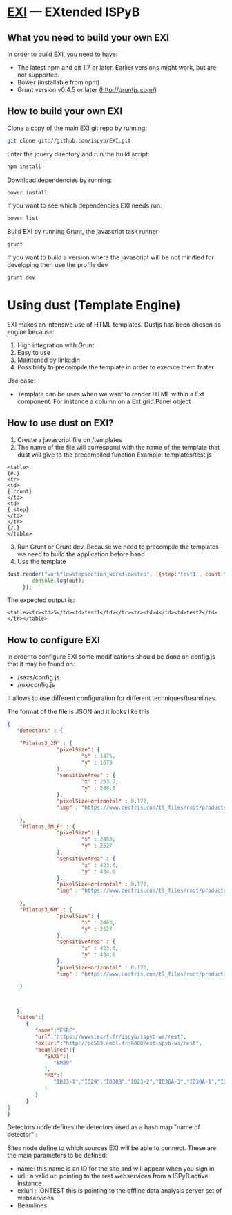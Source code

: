 ﻿[EXI](http://exi.embl.fr/saxs) —  EXtended ISPyB
==================================================


What you need to build your own EXI
--------------------------------------

In order to build EXI, you need to have:
- The latest npm and git 1.7 or later. Earlier versions might work, but are not supported. 
- Bower (installable from npm)
- Grunt version v0.4.5 or later (http://gruntjs.com/)


How to build your own EXI
--------------------------------------

Clone a copy of the main EXI git repo by running:

```bash
git clone git://github.com/ispyb/EXI.git
```

Enter the jquery directory and run the build script:

```bash
npm install
```

Download dependencies by running:

```bash
bower install
```

If you want to see which dependencies EXI needs run:
```bash
bower list
```


Build EXI by running Grunt, the javascript task runner

```bash
grunt
```

If you want to build a version where the javascript will be not minified for developing then use the profile dev

```bash
grunt dev
```

Using dust (Template Engine)
===============================
EXI makes an intensive use of HTML templates. Dustjs has been chosen as engine because:
1. High integration with Grunt
2. Easy to use
3. Maintened by linkedin
4. Possibility to precompile the template in order to execute them faster


Use case:
- Template can be uses when we want to render HTML within a Ext component. For instance a column on a Ext.grid.Panel object

How to use dust on EXI?
-----------------------

1. Create a javascript file on  /templates
2. The name of the file will correspond with the name of the template that dust will give to the precompiled function
Example: templates/test.js
```
<table>
{#.}
<tr>
<td>
{.count}
</td>
<td>
{.step}
</td>
</tr>
{/.}
</table>
```

3. Run Grunt or Grunt dev. Because we need to precompile the templates we need to build the application before hand
4. Use the template
```javascript
dust.render("workflowstepsection_workflowstep", [{step:'test1', count:5},{step:'test2', count:4},], function(err, out){
		console.log(out);
     });

```

The expected output is:
```
<table><tr><td>5</td><td>test1</td></tr><tr><td>4</td><td>test2</td></tr></table>
```







How to configure EXI 
--------------------------------------
In order to configure EXI some modifications should be done on config.js that it may be found on:
* /saxs/config.js 
* /mx/config.js

It allows to use different configuration for different techniques/beamlines.

The format of the file is JSON and it looks like this

```json
{
   "detectors" : {

	"Pilatus3_2M" : {
				"pixelSize": {
						"x" : 1475,
						"y" : 1679
				},
				"sensitiveArea" : {
						"x" : 253.7,
						"y" : 288.8
				},
				"pixelSizeHorizontal" : 0.172,
				"img" : "https://www.dectris.com/tl_files/root/products/PILATUS%20S%20Serie/Systems/PILATUS3_S_2M.png"

	},
	"Pilatus_6M_F" : {
				"pixelSize": {
						"x" : 2463,
						"y" : 2527
				},
				"sensitiveArea" : {
						"x" : 423.6,
						"y" : 434.6
				},
				"pixelSizeHorizontal" : 0.172,
				"img" : "https://www.dectris.com/tl_files/root/products/PILATUS%20S%20Serie/Systems/PILATUS3_S_6M.png"

	},
	"Pilatus3_6M" : {
				"pixelSize": {
						"x" : 2463,
						"y" : 2527
				},
				"sensitiveArea" : {
						"x" : 423.6,
						"y" : 434.6
				},
				"pixelSizeHorizontal" : 0.172,
				"img" : "https://www.dectris.com/tl_files/root/products/PILATUS%20S%20Serie/Systems/PILATUS3_S_6M.png"

	}



   },
   "sites":[
      {
         "name":"ESRF",
         "url":"https://wwws.esrf.fr/ispyb/ispyb-ws/rest",
         "exiUrl":"http://pc593.embl.fr:8080/extispyb-ws/rest",
         "beamlines":{
            "SAXS":[
               "BM29"
            ],
            "MX":[
               "ID23-1","ID29","ID30B","ID23-2","ID30A-3","ID30A-1","ID30A-2","BM14U","BM30A","ID14-1","ID14-2","ID14-3","ID14-4"
            ]
         }
      }
]
}
```

Detectors node defines the detectors used as a hash map "name of detector" : <Properties>

Sites node define to which sources EXI will be able to connect. These are the main parameters to be defined:
* name: this name is an ID for the site and will appear when you sign in
* url : a valid url pointing to the rest webservices from a ISPyB active instance
* exiurl : !ONTEST this is pointing to the offline data analysis server set of webservices
* Beamlines
